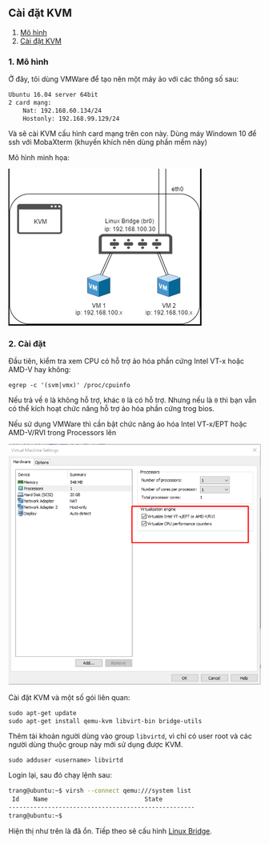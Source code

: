 ## Cài đặt KVM

1. [Mô hình](#mohinh)
2. [Cài đặt KVM](#install)


<a name="mohinh"></a>
### 1. Mô hình
Ở đây, tôi dùng VMWare để tạo nên một máy ảo với các thông số sau:

	Ubuntu 16.04 server 64bit
	2 card mạng:
		Nat: 192.168.60.134/24
		Hostonly: 192.168.99.129/24

Và sẽ cài KVM cấu hình card mạng trên con này. Dùng máy Windown 10 để ssh với MobaXterm (khuyến khích nên dùng phần mềm này)

Mô hình minh họa:

<img src="img/2.png">

### 2. Cài đặt

Đầu tiên, kiểm tra xem CPU có hỗ trợ ảo hóa phần cứng Intel VT-x hoặc AMD-V hay không:

	egrep -c '(svm|vmx)' /proc/cpuinfo

Nếu trả về `0` là không hỗ trợ, khác `0` là có hỗ trợ. Nhưng nếu là `0` thì bạn vẫn có thể kích hoạt chức năng hỗ trợ ảo hóa phần cứng trog bios.

Nếu sử dụng VMWare thì cần bật chức năng ảo hóa Intel VT-x/EPT hoặc AMD-V/RVI trong Processors lên

<img src="img/3.png">

Cài đặt KVM và một số gói liên quan:

	sudo apt-get update
	sudo apt-get install qemu-kvm libvirt-bin bridge-utils

Thêm tài khoản người dùng vào group `libvirtd`, vì chỉ có user root và các người dùng thuộc group này mới sử dụng được KVM.

	sudo adduser <username> libvirtd

Login lại, sau đó chạy lệnh sau:

```sh
trang@ubuntu:~$ virsh --connect qemu:///system list
 Id    Name                           State
----------------------------------------------------
trang@ubuntu:~$
```

Hiện thị như trên là đã ổn. Tiếp theo sẽ cấu hình [Linux Bridge](https://github.com/trangnth/Report_Intern/blob/master/ghichep-kvm/4.%20Timhieu_LinuxBridge.md).
